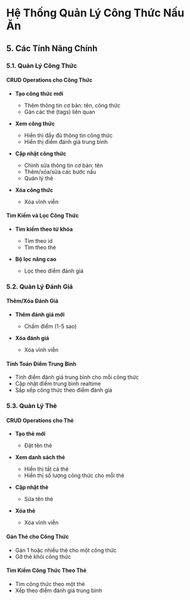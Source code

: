 # Hệ Thống Quản Lý Công Thức Nấu Ăn

## 5. Các Tính Năng Chính

### 5.1. Quản Lý Công Thức

#### CRUD Operations cho Công Thức
- **Tạo công thức mới**
  - Thêm thông tin cơ bản: tên, công thức
  - Gán các thẻ (tags) liên quan

- **Xem công thức**
  - Hiển thị đầy đủ thông tin công thức
  - Hiển thị  điểm đánh giá trung bình

- **Cập nhật công thức**
  - Chỉnh sửa thông tin cơ bản: tên
  - Thêm/xóa/sửa các bước nấu
  - Quản lý thẻ

- **Xóa công thức**
  - Xóa vĩnh viễn

#### Tìm Kiếm và Lọc Công Thức
- **Tìm kiếm theo từ khóa**
  - Tìm theo id
  - Tìm theo thẻ

- **Bộ lọc nâng cao**
  - Lọc theo điểm đánh giá

### 5.2. Quản Lý Đánh Giá

#### Thêm/Xóa Đánh Giá
- **Thêm đánh giá mới**
  - Chấm điểm (1-5 sao)

- **Xóa đánh giá**
  - Xóa vĩnh viễn

#### Tính Toán Điểm Trung Bình
- Tính điểm đánh giá trung bình cho mỗi công thức
- Cập nhật điểm trung bình realtime
- Sắp xếp công thức theo điểm đánh giá

### 5.3. Quản Lý Thẻ

#### CRUD Operations cho Thẻ
- **Tạo thẻ mới**
  - Đặt tên thẻ

- **Xem danh sách thẻ**
  - Hiển thị tất cả thẻ
  - Hiển thị số lượng công thức cho mỗi thẻ

- **Cập nhật thẻ**
  - Sửa tên thẻ

- **Xóa thẻ**
  - Xóa vĩnh viễn

#### Gán Thẻ cho Công Thức
- Gán 1 hoặc nhiều thẻ cho một công thức
- Gỡ thẻ khỏi công thức

#### Tìm Kiếm Công Thức Theo Thẻ
- Tìm công thức theo một thẻ
- Xếp theo điểm đánh giá trung bình
